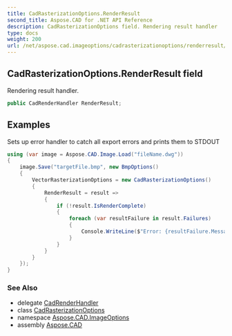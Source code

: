 ```yaml
---
title: CadRasterizationOptions.RenderResult
second_title: Aspose.CAD for .NET API Reference
description: CadRasterizationOptions field. Rendering result handler
type: docs
weight: 200
url: /net/aspose.cad.imageoptions/cadrasterizationoptions/renderresult/
---
```

## CadRasterizationOptions.RenderResult field

Rendering result handler.

```csharp
public CadRenderHandler RenderResult;
```

## Examples

Sets up error handler to catch all export errors and prints them to STDOUT

```csharp
using (var image = Aspose.CAD.Image.Load("fileName.dwg"))
{
    image.Save("targetFile.bmp", new BmpOptions()
    {
        VectorRasterizationOptions = new CadRasterizationOptions()
        {
            RenderResult = result =>
            {
                if (!result.IsRenderComplete)
                {
                    foreach (var resultFailure in result.Failures)
                    {
                        Console.WriteLine($"Error: {resultFailure.Message} (error code {resultFailure.RenderCode})");
                    }
                }
            }
        }
    });
}
```

### See Also

* delegate [CadRenderHandler](../../cadrasterizationoptions.cadrenderhandler/)
* class [CadRasterizationOptions](../)
* namespace [Aspose.CAD.ImageOptions](../../../aspose.cad.imageoptions/)
* assembly [Aspose.CAD](../../../)


